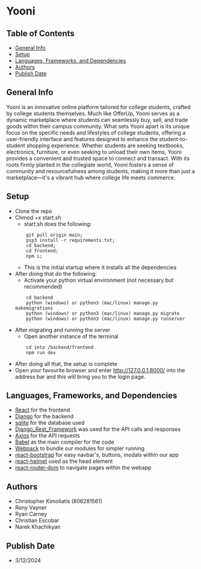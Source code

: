 # Yooni
## Table of Contents
* [General Info](#general-info)
* [Setup](#setup)
* [Languages, Frameworks, and Dependencies](#languages-frameworks-and-dependencies)
* [Authors](#authors)
* [Publish Date](#publish-date)
## General Info
Yooni is an innovative online platform tailored for college students, crafted by college students themselves. Much like OfferUp, Yooni serves as a dynamic marketplace where students can seamlessly buy, sell, and trade goods within their campus community. What sets Yooni apart is its unique focus on the specific needs and lifestyles of college students, offering a user-friendly interface and features designed to enhance the student-to-student shopping experience. Whether students are seeking textbooks, electronics, furniture, or even seeking to unload their own items, Yooni provides a convenient and trusted space to connect and transact. With its roots firmly planted in the collegiate world, Yooni fosters a sense of community and resourcefulness among students, making it more than just a marketplace—it's a vibrant hub where college life meets commerce.
## Setup
* Clone the repo
* Chmod +x start.sh
    * start.sh does the following:
    ```shell   
        git pull origin main;
        pip3 install -r requirements.txt;
        cd backend;
        cd frontend;
        npm i;
    ```
    *  This is the initial startup where it installs all the dependencies
* After doing that do the following:
    *  Activate your python virtual environment (not necessary but recommended)
    ```shell
        cd backend
        python (windows) or python3 (mac/linux) manage.py makemigrations
        python (windows) or python3 (mac/linux) manage.py migrate
        python (windows) or python3 (mac/linux) manage.py runserver
    ```
* After migrating and running the server
    *  Open another instance of the terminal 
    ```shell
        cd into /backend/frontend
        npm run dev
    ```
* After doing all that, the setup is complete
* Open your favourite browser and enter http://127.0.0.1:8000/ into the address bar and this will bring you to the login page.
## Languages, Frameworks, and Dependencies
* [React](https://react.dev/) for the frontend 
* [Django](https://www.djangoproject.com/) for the backend 
* [sqlite](https://www.sqlite.org/) for the database used 
* [Django_Rest_Framework](https://www.django-rest-framework.org/) was used for the API calls and responses 
* [Axios](https://www.npmjs.com/package/axios) for the API requests 
* [Babel](https://babeljs.io/) as the main compiler for the code
* [Webpack](https://webpack.js.org/) to bundle our modules for simpler running
* [react-bootstrap](https://react-bootstrap.netlify.app/) for easy navbar's, buttons, modals within our app
* [react-helmet](https://www.npmjs.com/package/react-helmet) used as the head element 
* [react-router-dom](https://www.npmjs.com/package/react-router-dom) to navigate pages within the webapp
## Authors
* Christopher Kimoliatis (806281561)
* Rony Vayner
* Ryan Carney
* Christian Escobar
* Narek Khachikyan
## Publish Date
* 3/12/2024
